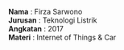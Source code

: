 **Nama** : Firza Sarwono  
**Jurusan** : Teknologi Listrik  
**Angkatan** : 2017  
**Materi**  : Internet  of Things & Car